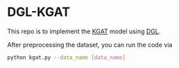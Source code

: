 # DGL-KGAT

This repo is to implement the [KGAT](https://arxiv.org/abs/1905.07854) model using [DGL](https://www.dgl.ai/).

After preprocessing the dataset, you can run the code via
```bash
python kgat.py --data_name [data_name]
```